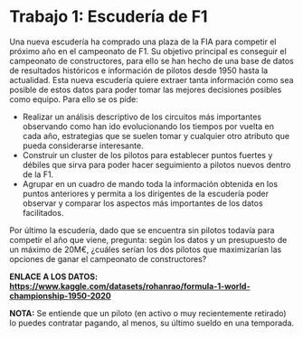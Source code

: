 # Trabajo 1: Escudería de F1

Una nueva escudería ha comprado una plaza de la FIA para competir el próximo año en el campeonato de F1. Su objetivo principal es conseguir el campeonato de constructores, para ello se han hecho de una base de datos de resultados históricos e información de pilotos desde 1950 hasta la actualidad. Esta nueva escudería quiere extraer tanta información como sea posible de estos datos para poder tomar las mejores decisiones posibles como equipo. Para ello se os pide:

* Realizar un análisis descriptivo de los circuitos más importantes observando como han ido evolucionando los tiempos por vuelta en cada año, estrategias que se suelen tomar y cualquier otro atributo que pueda considerarse interesante.
* Construir un cluster de los pilotos para establecer puntos fuertes y débiles que sirva para poder hacer seguimiento a pilotos nuevos dentro de la F1.
* Agrupar en un cuadro de mando toda la información obtenida en los puntos anteriores y permita a los dirigentes de la escudería poder observar y comparar los aspectos más importantes de los datos facilitados.

Por último la escudería, dado que se encuentra sin pilotos todavía para competir el año que viene, pregunta: según los datos y un presupuesto de un máximo de 20M€, ¿cuáles serían los dos pilotos que maximizarían las opciones de ganar el campeonato de constructores?

__ENLACE A LOS DATOS: https://www.kaggle.com/datasets/rohanrao/formula-1-world-championship-1950-2020__

__NOTA:__ Se entiende que un piloto (en activo o muy recientemente retirado) lo puedes contratar pagando, al menos, su último sueldo en una temporada.

